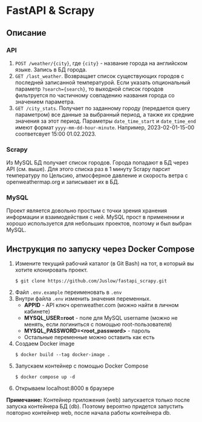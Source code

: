 # FastAPI & Scrapy 
## Описание
### API
1. `POST /weather/{city}`, где `{city}` - название города на английском языке. Запись в БД города.
2. `GET /last_weather`. Возвращает список существующих городов с последней записанной температурой. 
Если указать опциональный параметр `?search={search}`, то выходной список городов фильтруется 
по частичному совпадению названия города со значением параметра.
3. `GET /city_stats`. Получает по заданному городу (передается query параметром) все данные за выбранный период, а также их средние значения за этот период.
Параметры `date_time_start` и `date_time_end` имеют формат `yyyy-mm-dd-hour-minute`. Например, 2023-02-01-15-00 соответсвует 15:00 01.02.2023.
### Scrapy
Из MySQL БД получает список городов. Города попадают в БД через API (см. выше). 
Для этого списка раз в 1 минуту Scrapy парсит температуру по Цельсию, атмосферное давление и скорость ветра с openweathermap.org и записывает их в БД.
### MySQL
Проект является довольно простым с точки зрения хранения информации и взаимодействия с ней.
MySQL прост в применении и хорошо используется для небольших проектов, поэтому и был выбран MySQL.
## Инструкция по запуску через Docker Compose
1. Измените текущий рабочий каталог (в Git Bash) на тот, в который вы хотите клонировать проект.
    ```
    $ git clone https://github.com/Juslow/fastapi_scrapy.git
    ```
2. Файл `.env.example` переименовать в `.env`
3. Внутри файла `.env` изменить значения переменных. 
    - **APPID** - API ключ openweather.com (можно найти в личном кабинете)
    - **MYSQL_USER=root** - поле для MySQL username (можно не менять, если логиниться с помощью root-пользователя)
    - **MYSQL_PASSWORD=<root_password>** - пароль
    - Остальные переменные можно оставить как есть
4. Создаем Docker image 
    ```
    $ docker build --tag docker-image .
    ```
5. Запускаем контейнер с помощью Docker Compose
    ```
    $ docker compose up -d
    ```
6. Открываем localhost:8000 в браузере

**Примечание:** Контейнер приложения (web) запускается только после запуска контейнера БД (db). 
Поэтому вероятно придется запустить повторно контейнер web, после начала работы контейнера db.
